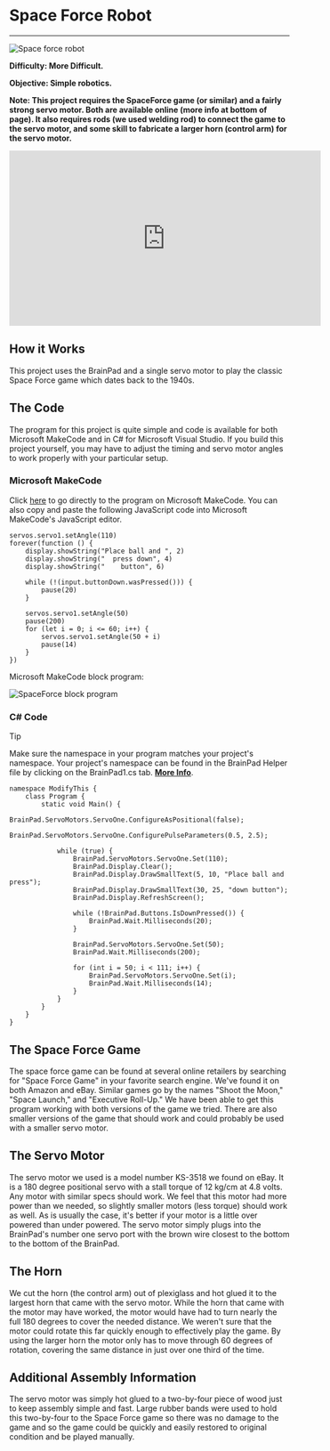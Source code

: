 # Space Force Robot
---
![Space force robot](images/space-force.gif)

**Difficulty: More Difficult.**

**Objective: Simple robotics.**

**Note: This project requires the SpaceForce game (or similar) and a fairly strong servo motor. Both are available online (more info at bottom of page). It also requires rods (we used welding rod) to connect the game to the servo motor, and some skill to fabricate a larger horn (control arm) for the servo motor.**

<iframe width="560" height="315" src="https://www.youtube.com/embed/qGrfdTZEsIk?rel=0" frameborder="0" allow="autoplay; encrypted-media" allowfullscreen></iframe>

## How it Works
This project uses the BrainPad and a single servo motor to play the classic Space Force game which dates back to the 1940s.

## The Code
The program for this project is quite simple and code is available for both Microsoft MakeCode and in C# for Microsoft Visual Studio. If you build this project yourself, you may have to adjust the timing and servo motor angles to work properly with your particular setup.

### Microsoft MakeCode
Click [here](https://makecode.com/_3PMH7CidXa6A) to go directly to the program on Microsoft MakeCode. You can also copy and paste the following JavaScript code into Microsoft MakeCode's JavaScript editor.

```
servos.servo1.setAngle(110)
forever(function () {
    display.showString("Place ball and ", 2)
    display.showString("  press down", 4)
    display.showString("    button", 6)

    while (!(input.buttonDown.wasPressed())) {
        pause(20)
    }

    servos.servo1.setAngle(50)
    pause(200)
    for (let i = 0; i <= 60; i++) {
        servos.servo1.setAngle(50 + i)
        pause(14)
    }
})

```

Microsoft MakeCode block program:

![SpaceForce block program](images/spaceforce-blocks.png)

### C# Code
> [!Tip]
> Make sure the namespace in your program matches your project's namespace.  Your project's namespace can be found in the BrainPad Helper file by clicking on the BrainPad1.cs tab.  [**More Info**](../go-beyond/csharp/intro.md#a-few-words-about-namespaces).

```
namespace ModifyThis {
    class Program {
        static void Main() {
            BrainPad.ServoMotors.ServoOne.ConfigureAsPositional(false);
            BrainPad.ServoMotors.ServoOne.ConfigurePulseParameters(0.5, 2.5);

            while (true) {
                BrainPad.ServoMotors.ServoOne.Set(110);
                BrainPad.Display.Clear();
                BrainPad.Display.DrawSmallText(5, 10, "Place ball and press");
                BrainPad.Display.DrawSmallText(30, 25, "down button");
                BrainPad.Display.RefreshScreen();

                while (!BrainPad.Buttons.IsDownPressed()) {
                    BrainPad.Wait.Milliseconds(20);
                }

                BrainPad.ServoMotors.ServoOne.Set(50);
                BrainPad.Wait.Milliseconds(200);
                
                for (int i = 50; i < 111; i++) {
                    BrainPad.ServoMotors.ServoOne.Set(i);
                    BrainPad.Wait.Milliseconds(14);
                }
            }
        }
    }
}
```

## The Space Force Game

The space force game can be found at several online retailers by searching for "Space Force Game" in your favorite search engine. We've found it on both Amazon and eBay. Similar games go by the names "Shoot the Moon," "Space Launch," and "Executive Roll-Up." We have been able to get this program working with both versions of the game we tried. There are also smaller versions of the game that should work and could probably be used with a smaller servo motor.

## The Servo Motor

The servo motor we used is a model number KS-3518 we found on eBay. It is a 180 degree positional servo with a stall torque of 12 kg/cm at 4.8 volts. Any motor with similar specs should work. We feel that this motor had more power than we needed, so slightly smaller motors (less torque) should work as well. As is usually the case, it's better if your motor is a little over powered than under powered. The servo motor simply plugs into the BrainPad's number one servo port with the brown wire closest to the bottom to the bottom of the BrainPad.

## The Horn

We cut the horn (the control arm) out of plexiglass and hot glued it to the largest horn that came with the servo motor. While the horn that came with the motor may have worked, the motor would have had to turn nearly the full 180 degrees to cover the needed distance. We weren't sure that the motor could rotate this far quickly enough to effectively play the game. By using the larger horn the motor only has to move through 60 degrees of rotation, covering the same distance in just over one third of the time.

## Additional Assembly Information

The servo motor was simply hot glued to a two-by-four piece of wood just to keep assembly simple and fast. Large rubber bands were used to hold this two-by-four to the Space Force game so there was no damage to the game and so the game could be quickly and easily restored to original condition and be played manually. 